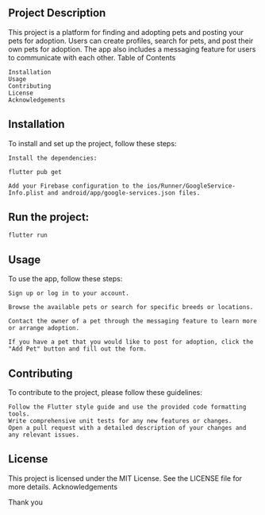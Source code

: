 ## Project Description

This project is a platform for finding and adopting pets and posting your pets for adoption. Users can create profiles, search for pets, and post their own pets for adoption. The app also includes a messaging feature for users to communicate with each other.
Table of Contents

    Installation
    Usage
    Contributing
    License
    Acknowledgements

## Installation

To install and set up the project, follow these steps:

    Install the dependencies:

`flutter pub get`

    Add your Firebase configuration to the ios/Runner/GoogleService-Info.plist and android/app/google-services.json files.

## Run the project:

`flutter run`

## Usage

To use the app, follow these steps:

    Sign up or log in to your account.

    Browse the available pets or search for specific breeds or locations.

    Contact the owner of a pet through the messaging feature to learn more or arrange adoption.

    If you have a pet that you would like to post for adoption, click the "Add Pet" button and fill out the form.

## Contributing

To contribute to the project, please follow these guidelines:

    Follow the Flutter style guide and use the provided code formatting tools.
    Write comprehensive unit tests for any new features or changes.
    Open a pull request with a detailed description of your changes and any relevant issues.

## License

This project is licensed under the MIT License. See the LICENSE file for more details.
Acknowledgements

Thank you
